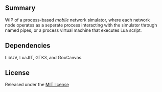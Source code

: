 ## Summary

WIP of a process-based *mobile* network simulator, where each network node 
operates as a seperate process interacting with the simulator through named
pipes, or a process virtual machine that executes Lua script.

## Dependencies

LibUV, LuaJIT, GTK3, and GooCanvas.

## License

Released under the [MIT license](LICENSE)